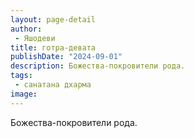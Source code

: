 ```yaml
---
layout: page-detail
author:
 - Яшодеви
title: готра-девата
publishDate: "2024-09-01"
description: Божества-покровители рода.
tags:
 - санатана дхарма
image: 
---
```


Божества-покровители рода.

